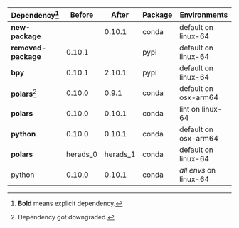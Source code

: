 |Dependency[^1]|Before|After|Package|Environments|
|-|-|-|-|-|
|**new-package**||0.10.1|conda|default on linux-64|
|**removed-package**|0.10.1||pypi|default on linux-64|
|**bpy**|0.10.1|2.10.1|pypi|default on linux-64|
|**polars**[^2]|0.10.0|0.9.1|conda|default on osx-arm64|
|**polars**|0.10.0|0.10.1|conda|lint on linux-64|
|**python**|0.10.0|0.10.1|conda|default on osx-arm64|
|**polars**|herads_0|herads_1|conda|default on linux-64|
|python|0.10.0|0.10.1|conda|*all envs* on linux-64|

[^1]: **Bold** means explicit dependency.
[^2]: Dependency got downgraded.
